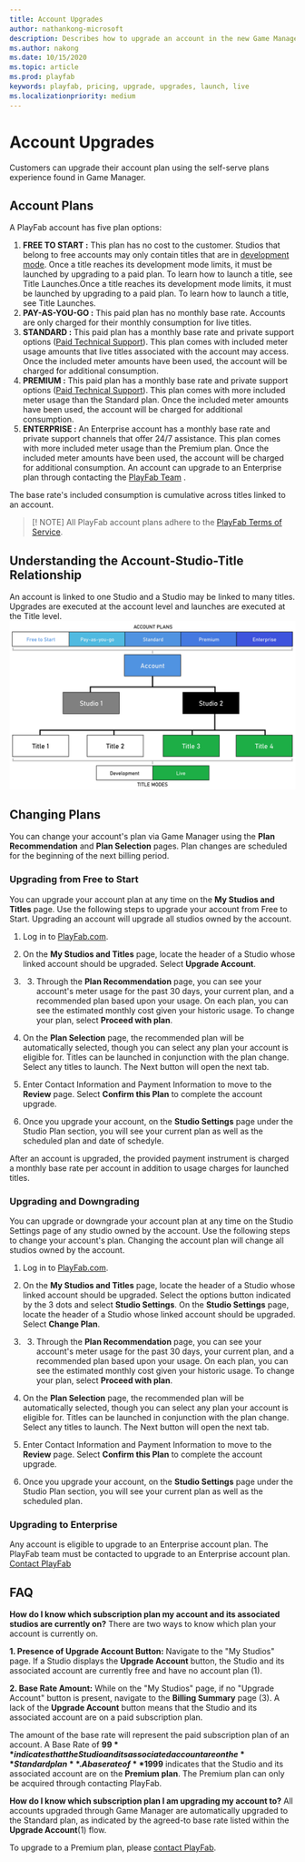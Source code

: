 ```yaml
---
title: Account Upgrades
author: nathankong-microsoft
description: Describes how to upgrade an account in the new Game Manager experience.
ms.author: nakong
ms.date: 10/15/2020
ms.topic: article
ms.prod: playfab
keywords: playfab, pricing, upgrade, upgrades, launch, live
ms.localizationpriority: medium
---
```


# Account Upgrades
Customers can upgrade their account plan using the self-serve plans experience found in Game Manager.

## Account Plans 
A PlayFab account has five plan options:
1. **FREE TO START :** This plan has no cost to the customer. Studios that belong to free accounts may only contain titles that are in [development mode](../pricing/Development-Mode.md). Once a title reaches its development mode limits, it must be launched by upgrading to a paid plan. To learn how to launch a title, see Title Launches.Once a title reaches its development mode limits, it must be launched by upgrading to a paid plan. To learn how to launch a title, see Title Launches.
2. **PAY-AS-YOU-GO :** This paid plan has no monthly base rate. Accounts are only charged for their monthly consumption for live titles. 
3. **STANDARD :** This paid plan has a monthly base rate and private support options ([Paid Technical Support](../pricing/PaidTechnicalSupport.md)). This plan comes with included meter usage amounts that live titles associated with the account may access. Once the included meter amounts have been used, the account will be charged for additional consumption.
4. **PREMIUM :** This paid plan has a monthly base rate and private support options ([Paid Technical Support](../pricing/PaidTechnicalSupport.md)). This plan comes with more included meter usage than the Standard plan. Once the included meter amounts have been used, the account will be charged for additional consumption.
5. **ENTERPRISE :** An Enterprise account has a monthly base rate and private support channels that offer 24/7 assistance. This plan comes with more included meter usage than the Premium plan. Once the included meter amounts have been used, the account will be charged for additional consumption. An account can upgrade to an Enterprise plan through contacting the [PlayFab Team](https://playfab.com/contact/) .

The base rate's included consumption is cumulative across titles linked to an account.

>[! NOTE]
> All PlayFab account plans adhere to the [PlayFab Terms of Service](https://playfab.com/terms/).


## Understanding the Account-Studio-Title Relationship
An account is linked to one Studio and a Studio may be linked to many titles. Upgrades are executed at the account level and launches are executed at the Title level.
![Image: Account-Studio-Title Relationship](pricingV2-media/AccountStudioTitleRelationship.png)


## Changing Plans
You can change your account's plan via Game Manager using the **Plan Recommendation** and **Plan Selection** pages. Plan changes are scheduled for the beginning of the next billing period.

### Upgrading from Free to Start
You can upgrade your account plan at any time on the **My Studios and Titles** page. Use the following steps to upgrade your account from Free to Start. Upgrading an account will upgrade all studios owned by the account.

1. Log in to [PlayFab.com](https://playfab.com/).

2. On the **My Studios and Titles** page, locate the header of a Studio whose linked account should be upgraded. Select **Upgrade Account**.

3. 	3. Through the **Plan Recommendation** page, you can see your account's meter usage for the past 30 days, your current plan, and a recommended plan based upon your usage. On each plan, you can see the estimated monthly cost given your historic usage. To change your plan, select **Proceed with plan**.

4. On the **Plan Selection** page, the recommended plan will be automatically selected, though you can select any plan your account is eligible for. Titles can be launched in conjunction with the plan change. Select any titles to launch. The Next button will open the next tab.

5. Enter Contact Information and Payment Information to move to the **Review** page. Select **Confirm this Plan** to complete the account upgrade.

6. Once you upgrade your account, on the **Studio Settings** page under the Studio Plan section, you will see your current plan as well as the scheduled plan and date of schedyle.

After an account is upgraded, the provided payment instrument is charged a monthly base rate per account in addition to usage charges for launched titles.

### Upgrading and Downgrading
You can upgrade or downgrade your account plan at any time on the Studio Settings page of any studio owned by the account. Use the following steps to change your account's plan. Changing the account plan will change all studios owned by the account.

1. Log in to [PlayFab.com](https://playfab.com/).

2. On the **My Studios and Titles** page, locate the header of a Studio whose linked account should be upgraded. Select the options button indicated by the 3 dots and select **Studio Settings**. On the **Studio Settings** page, locate the header of a Studio whose linked account should be upgraded. Select **Change Plan**.

3. 	3. Through the **Plan Recommendation** page, you can see your account's meter usage for the past 30 days, your current plan, and a recommended plan based upon your usage. On each plan, you can see the estimated monthly cost given your historic usage. To change your plan, select **Proceed with plan**.

4. On the **Plan Selection** page, the recommended plan will be automatically selected, though you can select any plan your account is eligible for. Titles can be launched in conjunction with the plan change. Select any titles to launch. The Next button will open the next tab.

5. Enter Contact Information and Payment Information to move to the **Review** page. Select **Confirm this Plan** to complete the account upgrade.

6. Once you upgrade your account, on the **Studio Settings** page under the Studio Plan section, you will see your current plan as well as the scheduled plan.

### Upgrading to Enterprise

Any account is eligible to upgrade to an Enterprise account plan. The PlayFab team must be contacted to upgrade to an Enterprise account plan. [Contact PlayFab](https://playfab.com/contact/)

## FAQ

**How do I know which subscription plan my account and its associated studios are currently on?**
There are two ways to know which plan your account is currently on.

**1. Presence of Upgrade Account Button:**  Navigate to the "My Studios" page. If a Studio displays the **Upgrade Account** button, the Studio and its associated account are currently free and have no account plan (1).

**2. Base Rate Amount:** While on the "My Studios" page, if no "Upgrade Account" button is present, navigate to the **Billing Summary** page (3). A lack of the **Upgrade Account** button means that the Studio and its associated account are on a paid subscription plan.

The amount of the base rate will represent the paid subscription plan of an account. A Base Rate of **$99** indicates that the Studio and its associated account are on the **Standard plan**. A base rate of **$1999** indicates that the Studio and its associated account are on the **Premium plan**. The Premium plan can only be acquired through contacting PlayFab.

**How do I know which subscription plan I am upgrading my account to?**
All accounts upgraded through Game Manager are automatically upgraded to the Standard plan, as indicated by the agreed-to base rate listed within the **Upgrade Account**(1) flow.

To upgrade to a Premium plan, please [contact PlayFab](https://docs.microsoft.com/gaming/playfab/features/pricing/paidtechnicalsupport).
